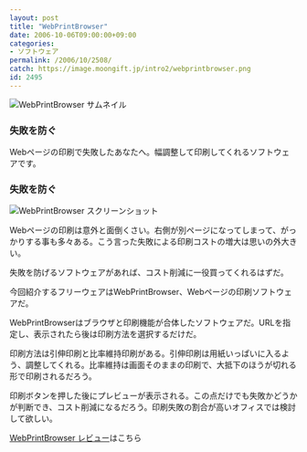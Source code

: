 ```yaml
---
layout: post
title: "WebPrintBrowser"
date: 2006-10-06T09:00:00+09:00
categories:
- ソフトウェア
permalink: /2006/10/2508/
catch: https://image.moongift.jp/intro2/webprintbrowser.png
id: 2495
---
```

 ![WebPrintBrowser サムネイル](https://image.moongift.jp/intro2/webprintbrowser.t.png "WebPrintBrowser サムネイル")
  

### 失敗を防ぐ
  
Webページの印刷で失敗したあなたへ。幅調整して印刷してくれるソフトウェアです。  
<!--more-->  

### 失敗を防ぐ
  

![WebPrintBrowser スクリーンショット](https://image.moongift.jp/intro2/webprintbrowser.png "WebPrintBrowser スクリーンショット")

  

Webページの印刷は意外と面倒くさい。右側が別ページになってしまって、がっかりする事も多々ある。こう言った失敗による印刷コストの増大は思いの外大きい。

  

失敗を防げるソフトウェアがあれば、コスト削減に一役買ってくれるはずだ。

  

今回紹介するフリーウェアはWebPrintBrowser、Webページの印刷ソフトウェアだ。

  

WebPrintBrowserはブラウザと印刷機能が合体したソフトウェアだ。URLを指定し、表示されたら後は印刷方法を選択するだけだ。

  

印刷方法は引伸印刷と比率維持印刷がある。引伸印刷は用紙いっぱいに入るよう、調整してくれる。比率維持は画面そのままの印刷で、大抵下のほうが切れる形で印刷されるだろう。

  

印刷ボタンを押した後にプレビューが表示される。この点だけでも失敗かどうかが判断でき、コスト削減になるだろう。印刷失敗の割合が高いオフィスでは検討して欲しい。

  

[WebPrintBrowser レビュー](http://fw.moongift.jp/review/i-2509.html)はこちら

